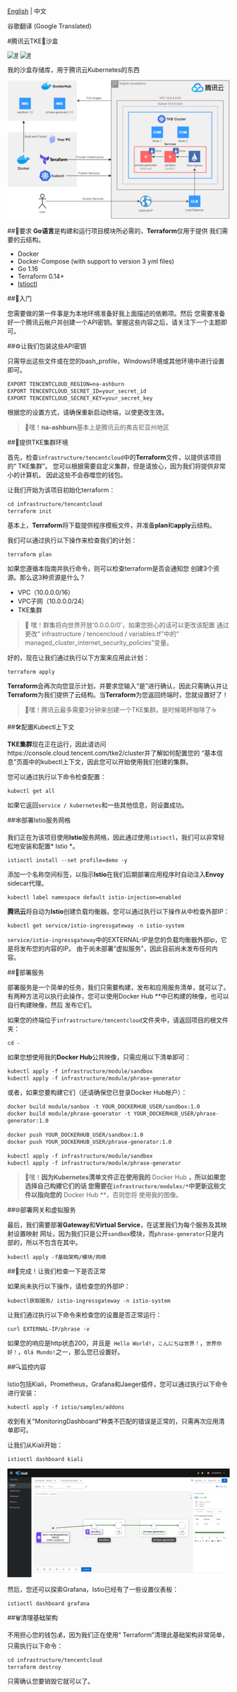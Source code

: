 [English](README.md) | 中文

谷歌翻译 (Google Translated)

#腾讯云TKE🍱沙盒

[![#](https://img.shields.io/badge/Go-1.16-blue.svg)]()
[![#](https://img.shields.io/badge/Terraform-0.14.8-blueviolet.svg)]()

我的沙盒存储库，用于腾讯云Kubernetes的东西

[![#](assets/diagram.png)](assets/diagram.png)

##🔌要求
**Go语言**是构建和运行项目模块所必需的，**Terraform**仅用于提供
我们需要的云结构。

- Docker
- Docker-Compose (with support to version 3 yml files)
- Go 1.16
- Terraform 0.14+
- [Istioctl](https://istio.io/latest/docs/setup/getting-started/)

##🔰入门

您需要做的第一件事是为本地环境准备好我上面描述的依赖项。然后
您需要准备好一个腾讯云帐户并创建一个API密钥。掌握这些内容之后，请关注下一个主题即可。

##⚙️让我们包装这些API密钥

只需导出这些文件或在您的bash_profile，Windows环境或其他环境中进行设置即可。

```shell
EXPORT TENCENTCLOUD_REGION=na-ashburn
EXPORT TENCENTCLOUD_SECRET_ID=your_secret_id
EXPORT TENCENTCLOUD_SECRET_KEY=your_secret_key
```

根据您的设置方式，请确保重新启动终端，以使更改生效。

>📢嘿！**na-ashburn**基本上是腾讯云的弗吉尼亚州地区

##🧱提供TKE集群环境

首先，检查`infrastructure/tencentcloud`中的**Terraform**文件，以提供该项目的“ TKE集群”。
您可以根据需要自定义集群，但是请放心，因为我们将提供非常小的计算机，
因此这些不会吞噬您的钱包。

让我们开始为该项目初始化terraform：

```shell
cd infrastructure/tencentcloud
terraform init
```

基本上，**Terraform**将下载提供程序模板文件，并准备**plan**和**apply**云结构。

我们可以通过执行以下操作来检查我们的计划：

```shell
terraform plan
```

如果您遵循本指南并执行命令，则可以检查terraform是否会通知您
创建3个资源。那么这3种资源是什么？

- VPC（10.0.0.0/16）
- VPC子网（10.0.0.0/24）
- TKE集群

>📢 嘿！群集将向世界开放'0.0.0.0/0'，如果您担心的话可以更改该配置
>通过更改“ infrastructure / tencencloud / variables.tf”中的“ managed_cluster_internet_security_policies”变量。

好的，现在让我们通过执行以下方案来应用此计划：

```shell
terraform apply
```

**Terraform**会再次向您显示计划，并要求您输入“是”进行确认，因此只需确认并让
**Terraform**为我们提供了云结构。当**Terraform**为您返回终端时，您就设置好了！

>📢嘿！腾讯云最多需要3分钟来创建一个TKE集群。是时候喝杯咖啡了☕

##🛠️配置Kubectl上下文

**TKE集群**现在正在运行，因此请访问https://console.cloud.tencent.com/tke2/cluster并了解如何配置您的
“基本信息”页面中的kubectl上下文，因此您可以开始使用我们创建的集群。

您可以通过执行以下命令检查配置：

```shell
kubectl get all
```

如果它返回`service / kubernetes`和一些其他信息，则设置成功。

##🕸️部署Istio服务网格

我们正在为该项目使用**Istio**服务网格，因此通过使用`istioctl`，我们可以非常轻松地安装和配置* Istio *。

```shell
istioctl install --set profile=demo -y
```

添加一个名称空间标签，以指示**Istio**在我们后期部署应用程序时自动注入**Envoy** sidecar代理。

```shell
kubectl label namespace default istio-injection=enabled
```

**腾讯云**将自动为**Istio**创建负载均衡器。您可以通过执行以下操作从中检查外部IP：

```shell
kubectl get service/istio-ingressgateway -n istio-system
```

`service/istio-ingressgateway`中的EXTERNAL-IP是您的负载均衡器外部ip，它是将发布您的内容的IP。
由于尚未部署“虚拟服务”，因此目前尚未发布任何内容。

##🚀部署服务

部署服务是一个简单的任务，我们只需要构建，发布和应用服务清单，就可以了。
有两种方法可以执行此操作，您可以使用Docker Hub **中已构建的映像，也可以自行构建映像，然后
发布它们。

如果您的终端位于`infrastructure/tencentcloud`文件夹中，请返回项目的根文件夹：

```shell
cd -
```

如果您想使用我的**Docker Hub**公共映像，只需应用以下清单即可：

```shell
kubectl apply -f infrastructure/module/sandbox
kubectl apply -f infrastructure/module/phrase-generator
```

或者，如果您要构建它们（还请确保您已登录Docker Hub帐户）：

```shell
docker build module/sanbox -t YOUR_DOCKERHUB_USER/sandbox:1.0
docker build module/phrase-generator -t YOUR_DOCKERHUB_USER/phrase-generator:1.0

docker push YOUR_DOCKERHUB_USER/sandbox:1.0
docker push YOUR_DOCKERHUB_USER/phrase-generator:1.0

kubectl apply -f infrastructure/module/sandbox
kubectl apply -f infrastructure/module/phrase-generator
```

>📢嘿！**因为Kubernetes清单文件正在使用我的** Docker Hub **，所以如果您选择自己构建它们的话
>您需要在`infrastructure/modules/*`中更新这些文件以指向您的** Docker Hub **，否则您将
>使用我的图像。

##🌐部署网关和虚拟服务

最后，我们需要部署**Gateway**和**Virtual Service**，在这里我们为每个服务及其映射设置映射
网址，因为我们只是公开`sandbox`模块，而`phrase-generator`只是内部的，所以不包含在其中。

```shell
kubectl apply -f基础架构/模块/网络
```

##🏁完成！让我们检查一下是否正常

如果尚未执行以下操作，请检查您的外部IP：

```shell
kubectl获取服务/ istio-ingressgateway -n istio-system
```

让我们通过执行以下命令来检查您的设置是否正常运行：

```shell
curl EXTERNAL-IP/phrase -v
```

如果您的响应是http状态200，并且是` Hello World!`，`こんにちは世界！`，`世界你好！`，`Olá Mundo!`之一，那么您已设置好。

##🔍监控内容

Istio包括Kiali，Prometheus，Grafana和Jaeger插件，您可以通过执行以下命令进行安装：

```shell
kubectl apply -f istio/samples/addons
```

收到有关"MonitoringDashboard"种类不匹配的错误是正常的，只需再次应用清单即可。

让我们从Kiali开始：

```shell
istioctl dashboard kiali
```

[![#](assets/kiali.png)]()

然后，您还可以探索Grafana，Istio已经有了一些设置仪表板：

```shell
istioctl dashboard grafana
```

##🗑️清理基础架构

不用担心您的钱包💰，因为我们正在使用“ Terraform”清理此基础架构非常简单，只需执行以下命令：

```shell
cd infrastructure/tencentcloud
terraform destroy
```

只需确认您要销毁它就可以了。